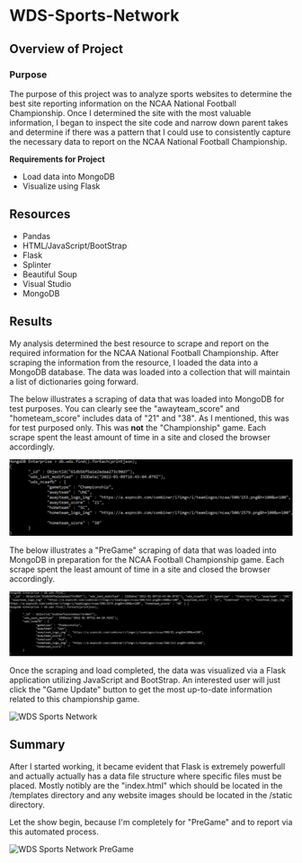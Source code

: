 # WDS-Sports-Network

## Overview of Project

### Purpose
The purpose of this project was to analyze sports websites to determine the best site reporting information on the NCAA National Football Championship.  Once I determined the site with the most valuable information, I began to inspect the site code and narrow down parent takes and determine if there was a pattern that I could use to consistently capture the necessary data to report on the NCAA National Football Championship.  


__Requirements for Project__
- Load data into MongoDB
- Visualize using Flask

## Resources
- Pandas
- HTML/JavaScript/BootStrap 
- Flask
- Splinter
- Beautiful Soup
- Visual Studio
- MongoDB

  
## Results
My analysis determined the best resource to scrape and report on the required information for the NCAA National Football Championship.  After scraping the information from the resource, I loaded the data into a MongoDB database.  The data was loaded into a collection that will maintain a list of dictionaries going forward.

The below illustrates a scraping of data that was loaded into MongoDB for test purposes.  You can clearly see the "awayteam_score" and "hometeam_score" includes data of "21" and "38".  As I mentioned, this was for test purposed only.  This was __not__ the "Championship" game.  Each scrape spent the least amount of time in a site and closed the browser accordingly.

![WDS Test run](https://github.com/SheaButta/WDS-Sports-Network/blob/main/images/MongoDB_Testing.PNG)

The below illustrates a "PreGame" scraping of data that was loaded into MongoDB in preparation for the NCAA Football Championship game.  Each scrape spent the least amount of time in a site and closed the browser accordingly.

![WDS PreGame](https://github.com/SheaButta/WDS-Sports-Network/blob/main/images/MongoDB_PreGame.PNG)

Once the scraping and load completed, the data was visualized via a Flask application utilizing JavaScript and BootStrap.  An interested user will just click the "Game Update" button to get the most up-to-date information related to this championship game.

![WDS Sports Network](https://github.com/SheaButta/WDS-Sports-Network/blob/main/images/WDS_Sports_Network_test.PNG)

## Summary
After I started working, it became evident that Flask is extremely powerfull and actually actually has a data file structure where specific files must be placed.  Mostly notibly are the "index.html" which should be located in the /templates directory and any website images should be located in the /static directory. 

Let the show begin, because I'm completely for "PreGame" and to report via this automated process.

![WDS Sports Network PreGame](https://github.com/SheaButta/WDS-Sports-Network/blob/main/images/WDS_Sports_Network.PNG)




 





